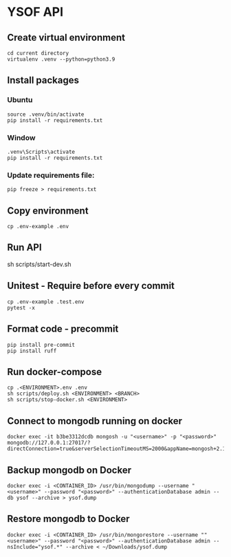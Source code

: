 # YSOF API

## Create virtual environment
```
cd current directory
virtualenv .venv --python=python3.9
```
## Install packages
### Ubuntu
```
source .venv/bin/activate
pip install -r requirements.txt
```
### Window
```
.venv\Scripts\activate
pip install -r requirements.txt
```

### Update requirements file:

```
pip freeze > requirements.txt
```

## Copy environment
```
cp .env-example .env
```

## Run API
sh scripts/start-dev.sh

## Unitest - Require before every commit
```
cp .env-example .test.env
pytest -x
```

## Format code - precommit
```
pip install pre-commit
pip install ruff
```

## Run docker-compose
```
cp .<ENVIRONMENT>.env .env
sh scripts/deploy.sh <ENVIRONMENT> <BRANCH>
sh scripts/stop-docker.sh <ENVIRONMENT>
```

## Connect to mongodb running on docker
```
docker exec -it b3be3312dcdb mongosh -u "<username>" -p "<password>"
mongodb://127.0.0.1:27017/?directConnection=true&serverSelectionTimeoutMS=2000&appName=mongosh+2.1.1
```

## Backup mongodb on Docker
```
docker exec -i <CONTAINER_ID> /usr/bin/mongodump --username "<username>" --password "<password>" --authenticationDatabase admin --db ysof --archive > ysof.dump
```

## Restore mongodb to Docker
```
docker exec -i <CONTAINER_ID> /usr/bin/mongorestore --username ""<username>" --password "<password>" --authenticationDatabase admin --nsInclude="ysof.*" --archive < ~/Downloads/ysof.dump
```
